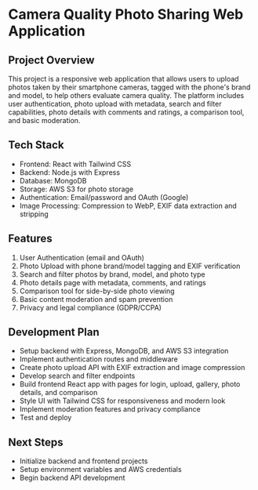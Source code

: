 # Camera Quality Photo Sharing Web Application

## Project Overview
This project is a responsive web application that allows users to upload photos taken by their smartphone cameras, tagged with the phone's brand and model, to help others evaluate camera quality. The platform includes user authentication, photo upload with metadata, search and filter capabilities, photo details with comments and ratings, a comparison tool, and basic moderation.

## Tech Stack
- Frontend: React with Tailwind CSS
- Backend: Node.js with Express
- Database: MongoDB
- Storage: AWS S3 for photo storage
- Authentication: Email/password and OAuth (Google)
- Image Processing: Compression to WebP, EXIF data extraction and stripping

## Features
1. User Authentication (email and OAuth)
2. Photo Upload with phone brand/model tagging and EXIF verification
3. Search and filter photos by brand, model, and photo type
4. Photo details page with metadata, comments, and ratings
5. Comparison tool for side-by-side photo viewing
6. Basic content moderation and spam prevention
7. Privacy and legal compliance (GDPR/CCPA)

## Development Plan
- Setup backend with Express, MongoDB, and AWS S3 integration
- Implement authentication routes and middleware
- Create photo upload API with EXIF extraction and image compression
- Develop search and filter endpoints
- Build frontend React app with pages for login, upload, gallery, photo details, and comparison
- Style UI with Tailwind CSS for responsiveness and modern look
- Implement moderation features and privacy compliance
- Test and deploy

## Next Steps
- Initialize backend and frontend projects
- Setup environment variables and AWS credentials
- Begin backend API development
